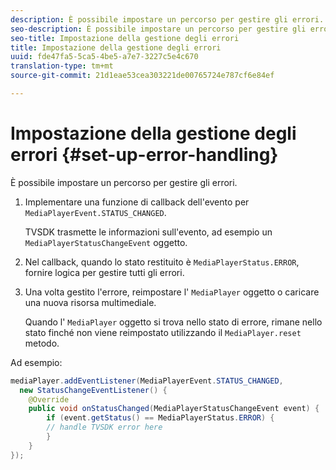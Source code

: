 ```yaml
---
description: È possibile impostare un percorso per gestire gli errori.
seo-description: È possibile impostare un percorso per gestire gli errori.
seo-title: Impostazione della gestione degli errori
title: Impostazione della gestione degli errori
uuid: fde47fa5-5ca5-4be5-a7e7-3227c5e4c670
translation-type: tm+mt
source-git-commit: 21d1eae53cea303221de00765724e787cf6e84ef

---
```



# Impostazione della gestione degli errori {#set-up-error-handling}

È possibile impostare un percorso per gestire gli errori.

1. Implementare una funzione di callback dell&#39;evento per `MediaPlayerEvent.STATUS_CHANGED`.

   TVSDK trasmette le informazioni sull&#39;evento, ad esempio un `MediaPlayerStatusChangeEvent` oggetto.
1. Nel callback, quando lo stato restituito è `MediaPlayerStatus.ERROR`, fornire logica per gestire tutti gli errori.
1. Una volta gestito l&#39;errore, reimpostare l&#39; `MediaPlayer` oggetto o caricare una nuova risorsa multimediale.

   Quando l&#39; `MediaPlayer` oggetto si trova nello stato di errore, rimane nello stato finché non viene reimpostato utilizzando il `MediaPlayer.reset` metodo.

<!--<a id="example_E74BB605ED08450295B8902F1E4BB8F5"></a>-->

Ad esempio:

```java
mediaPlayer.addEventListener(MediaPlayerEvent.STATUS_CHANGED,  
  new StatusChangeEventListener() { 
    @Override 
    public void onStatusChanged(MediaPlayerStatusChangeEvent event) { 
        if (event.getStatus() == MediaPlayerStatus.ERROR) { 
        // handle TVSDK error here 
        } 
    } 
});
```

